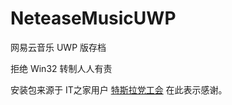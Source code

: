 # NeteaseMusicUWP
网易云音乐 UWP 版存档

拒绝 Win32 转制人人有责

安装包来源于 IT之家用户 [特斯拉党工会](http://quan.ithome.com/user/3ac094dcd7c26509) 在此表示感谢。

